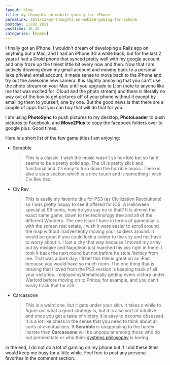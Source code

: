 ```yaml
---
layout: blog
title: my thoughts on mobile gaming for iPhone
permalink: 2011/11/my-thoughts-on-mobile-gaming-for-iphone
postday: 11/02 2011
posttime: 16_42
categories: [Games]
---
```


I finally got an iPhone. I wouldn't dream of developing a Rails app on anything but a Mac, and I had an iPhone 3G a while back, but for the last 2 years I had a Droid phone that synced pretty well with my google account and only froze up the tiniest little bit every now and then. Now that I am actively drawing down my gmail account and moving back to a personal (aka private) email account, it made sense to move back to the iPhone and try out the awesome new camera. It is slightly annoying that you can't use the photo stream on your Mac until you upgrade to Lion (note to anyone like me that was excited for iCloud and the photo stream) and there is literally no way out of the box to get pictures off of your phone without it except by emailing them to yourself, one by one. But the good news is that there are a couple of apps that you can buy that will do that for you.

I am using <strong>PhotoSync</strong> to push pictures to my desktop, <strong>PhotoLoader</strong> to push pictures to Facebook, and <strong>Move2Plus</strong> to copy the facebook folders over to google plus. Good times.

Here is a short list of the few game titles I am enjoying:

<ul>
<li>Scrabble</li>


<blockquote>This is a classic. I wish the music wasn't so horrible but so far it seems to be a pretty solid app. The UI is pretty slick and functional and it's easy to turn down the horrible music. There is also a stats section which is a nice touch and is something I wish Civ Rev had.</blockquote>

<li>Civ Rev</li>

<blockquote>This is easily my favorite title for PS3 (as Civilization Revolutions) so I was pretty happy to see it offered for iOS. A Halloween special at 99 cents, how do you say no to that? It is almost the exact same game, down to the technology tree and all of the different Wonders. The one issue I have in terms of gameplay is with the screen real estate, I wish it were easier to scroll around the map without inadvertently moving your soldiers around. It would be great if you could lock a solder to the city and not have to worry about it. I lost a city that way because I moved my army out by mistake and Napoleon just marched his ass right in there. I took it back the next round but not before he stole <em>literacy</em> from me. That was a dark day. I'll bet this title is great on an iPad because you would have so much room. The one thing that is missing that I loved from the PS3 version is keeping track of all your victories. I enjoyed systematically getting every victory under Warlord before moving on to Prince, for example, and you can't easily track that for iOS.
</blockquote>


<li>Carcassone</li>

<blockquote>
This is a weird one, but it gets under your skin. It takes a while to figure out what a good strategy is, but it is also sort of intuitive and once you get a taste of victory it is easy to become obsessed. It is a lot like chess in the sense that you need to think about all sorts of eventualities. If <strong>Scrabble</strong> is unappealing to the barely literate then <strong>Carcassone</strong> will be unpopular among those who do not premeditate or who think <a href="http://en.wikipedia.org/wiki/Systems_philosophy" target="_blank">systems philosophy</a> is boring.</blockquote>
</ul>

In the end, I do not do a lot of gaming on my phone but if I did these titles would keep me busy for a little while. Feel free to post any personal favorites in the comment section.
